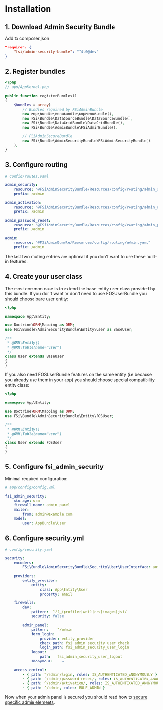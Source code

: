 # Installation

## 1. Download Admin Security Bundle

Add to composer.json

```json
"require": {
    "fsi/admin-security-bundle": "^4.0@dev"
}
```

## 2. Register bundles

```php
<?php
// app/AppKernel.php

public function registerBundles()
{
    $bundles = array(
        // Bundles required by FSiAdminBundle
        new Knp\Bundle\MenuBundle\KnpMenuBundle(),
        new FSi\Bundle\DataSourceBundle\DataSourceBundle(),
        new FSi\Bundle\DataGridBundle\DataGridBundle(),
        new FSi\Bundle\AdminBundle\FSiAdminBundle(),

        // FSiAdminSecureBundle
        new FSi\Bundle\AdminSecurityBundle\FSiAdminSecurityBundle()
    );
}
```

## 3. Configure routing

```yml
# config/routes.yaml

admin_security:
    resource: "@FSiAdminSecurityBundle/Resources/config/routing/admin_security.yaml"
    prefix: /admin

admin_activation:
    resource: "@FSiAdminSecurityBundle/Resources/config/routing/admin_activation.yaml"
    prefix: /admin

admin_password_reset:
    resource: "@FSiAdminSecurityBundle/Resources/config/routing/admin_password_reset.yaml"
    prefix: /admin

admin:
    resource: "@FSiAdminBundle/Resources/config/routing/admin.yaml"
    prefix: /admin
```

The last two routing entries are optional if you don't want to use these built-in features.

## 4. Create your user class

The most common case is to extend the base entity user class provided by this bundle. If you don't want or don't need
to use FOSUserBundle you should choose bare user entity:

```php
<?php

namespace App\Entity;

use Doctrine\ORM\Mapping as ORM;
use FSi\Bundle\AdminSecurityBundle\Entity\User as BaseUser;

/**
 * @ORM\Entity()
 * @ORM\Table(name="user")
 */
class User extends BaseUser
{
}
```

If you also need FOSUserBundle features on the same entity (i.e because you already use them in your app) you should
choose special compatibility entity class:

```php
<?php

namespace App\Entity;

use Doctrine\ORM\Mapping as ORM;
use FSi\Bundle\AdminSecurityBundle\Entity\FOSUser;

/**
 * @ORM\Entity()
 * @ORM\Table(name="user")
 */
class User extends FOSUser
{
}
```

## 5. Configure fsi_admin_security

Minimal required configuration:

```yml
# app/config/config.yml

fsi_admin_security:
    storage: orm
    firewall_name: admin_panel
    mailer:
        from: admin@example.com
    model:
        user: AppBundle\User
```

## 6. Configure security.yml

```yml
# config/security.yaml

security:
    encoders:
        FSi\Bundle\AdminSecurityBundle\Security\User\UserInterface: auto

    providers:
        entity_provider:
            entity:
                class: App\Entity\User
                property: email

    firewalls:
        dev:
            pattern:  ^/(_(profiler|wdt)|css|images|js)/
            security: false

        admin_panel:
            pattern:    ^/admin
            form_login:
                provider: entity_provider
                check_path: fsi_admin_security_user_check
                login_path: fsi_admin_security_user_login
            logout:
                path:   fsi_admin_security_user_logout
            anonymous:    ~

    access_control:
        - { path: ^/admin/login, roles: IS_AUTHENTICATED_ANONYMOUSLY }
        - { path: ^/admin/password-reset/, roles: IS_AUTHENTICATED_ANONYMOUSLY }
        - { path: ^/admin/activation/, roles: IS_AUTHENTICATED_ANONYMOUSLY }
        - { path: ^/admin, roles: ROLE_ADMIN }
```

Now when your admin panel is secured you should read how to [secure specific admin elements](secured_admin_elements.md).
